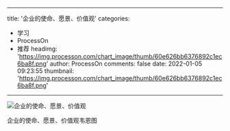 
---
title: '企业的使命、愿景、价值观'
categories: 
 - 学习
 - ProcessOn
 - 推荐
headimg: 'https://img.processon.com/chart_image/thumb/60e626bb6376892c1ec6ba8f.png'
author: ProcessOn
comments: false
date: 2022-01-05 09:23:55
thumbnail: 'https://img.processon.com/chart_image/thumb/60e626bb6376892c1ec6ba8f.png'
---

<div>   
<img class="thumb" alt="企业的使命、愿景、价值观" src="https://img.processon.com/chart_image/thumb/60e626bb6376892c1ec6ba8f.png" referrerpolicy="no-referrer">
<p>企业的使命、愿景、价值观韦恩图</p>  
</div>
            